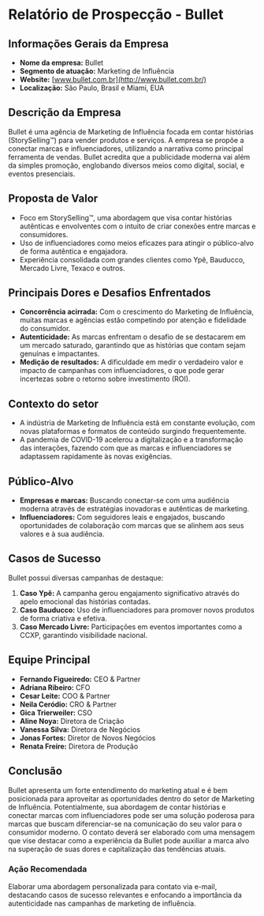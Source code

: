 # Relatório de Prospecção - Bullet

## Informações Gerais da Empresa
- **Nome da empresa:** Bullet
- **Segmento de atuação:** Marketing de Influência
- **Website:** [www.bullet.com.br](http://www.bullet.com.br/)
- **Localização:** São Paulo, Brasil e Miami, EUA

## Descrição da Empresa
Bullet é uma agência de Marketing de Influência focada em contar histórias (StorySelling™) para vender produtos e serviços. A empresa se propõe a conectar marcas e influenciadores, utilizando a narrativa como principal ferramenta de vendas. Bullet acredita que a publicidade moderna vai além da simples promoção, englobando diversos meios como digital, social, e eventos presenciais.

## Proposta de Valor
- Foco em StorySelling™, uma abordagem que visa contar histórias autênticas e envolventes com o intuito de criar conexões entre marcas e consumidores.
- Uso de influenciadores como meios eficazes para atingir o público-alvo de forma autêntica e engajadora.
- Experiência consolidada com grandes clientes como Ypê, Bauducco, Mercado Livre, Texaco e outros.

## Principais Dores e Desafios Enfrentados
- **Concorrência acirrada:** Com o crescimento do Marketing de Influência, muitas marcas e agências estão competindo por atenção e fidelidade do consumidor.
- **Autenticidade:** As marcas enfrentam o desafio de se destacarem em um mercado saturado, garantindo que as histórias que contam sejam genuínas e impactantes.
- **Medição de resultados:** A dificuldade em medir o verdadeiro valor e impacto de campanhas com influenciadores, o que pode gerar incertezas sobre o retorno sobre investimento (ROI).

## Contexto do setor
- A indústria de Marketing de Influência está em constante evolução, com novas plataformas e formatos de conteúdo surgindo frequentemente.
- A pandemia de COVID-19 acelerou a digitalização e a transformação das interações, fazendo com que as marcas e influenciadores se adaptassem rapidamente às novas exigências.

## Público-Alvo
- **Empresas e marcas:** Buscando conectar-se com uma audiência moderna através de estratégias inovadoras e autênticas de marketing.
- **Influenciadores:** Com seguidores leais e engajados, buscando oportunidades de colaboração com marcas que se alinhem aos seus valores e à sua audiência.

## Casos de Sucesso
Bullet possui diversas campanhas de destaque:
1. **Caso Ypê:** A campanha gerou engajamento significativo através do apelo emocional das histórias contadas.
2. **Caso Bauducco:** Uso de influenciadores para promover novos produtos de forma criativa e efetiva.
3. **Caso Mercado Livre:** Participações em eventos importantes como a CCXP, garantindo visibilidade nacional.

## Equipe Principal
- **Fernando Figueiredo:** CEO & Partner
- **Adriana Ribeiro:** CFO
- **Cesar Leite:** COO & Partner
- **Neila Ceródio:** CRO & Partner
- **Gica Trierweiler:** CSO
- **Aline Noya:** Diretora de Criação
- **Vanessa Silva:** Diretora de Negócios
- **Jonas Fortes:** Diretor de Novos Negócios
- **Renata Freire:** Diretora de Produção

## Conclusão
Bullet apresenta um forte entendimento do marketing atual e é bem posicionada para aproveitar as oportunidades dentro do setor de Marketing de Influência. Potentialmente, sua abordagem de contar histórias e conectar marcas com influenciadores pode ser uma solução poderosa para marcas que buscam diferenciar-se na comunicação do seu valor para o consumidor moderno. O contato deverá ser elaborado com uma mensagem que vise destacar como a experiência da Bullet pode auxiliar a marca alvo na superação de suas dores e capitalização das tendências atuais.

### Ação Recomendada
Elaborar uma abordagem personalizada para contato via e-mail, destacando casos de sucesso relevantes e enfocando a importância da autenticidade nas campanhas de marketing de influência.